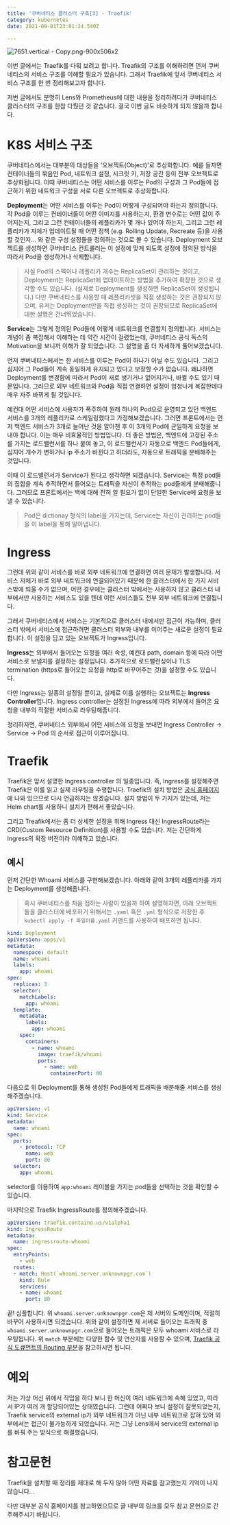 ```yaml
---
title: '쿠버네티스 클러스터 구축[3] - Traefik'
category: kubernetes
date: 2021-09-01T23:01:24.540Z

---
```


![7651.vertical - Copy.png-900x506x2](imgs/logo.png)

이번 글에서는 Traefik를 다뤄 보려고 합니다. Treafik의 구조를 이해하려면 먼저 쿠버네티스의 서비스 구조를 이해할 필요가 있습니다. 그래서 Traefik에 앞서 쿠버네티스 서비스 구조를 한 번 정리해보고자 합니다.

저번 글에서도 분명히 Lens와 Prometheus에 대한 내용을 정리하려다가 쿠버네티스 클러스터의 구조를 한참 다뤘던 것 같습니다. 결국 이번 글도 비슷하게 되지 않을까 합니다.

# K8S 서비스 구조

쿠버네티스에서는 대부분의 대상들을 '오브젝트(Object)'로 추상화합니다. 예를 들자면 컨테이너들의 묶음인 Pod, 네트워크 설정, 시크릿 키, 저장 공간 등이 전부 오브젝트로 추상화됩니다. 이때 쿠버네티스는 어떤 서비스를 이루는 Pod의 구성과 그 Pod들에 접근하기 위한 네트워크 구성을 서로 다른 오브젝트로 추상화합니다.

**Deployment**는 어떤 서비스를 이루는 Pod이 어떻게 구성되어야 하는지 정의합니다. 각 Pod을 이루는 컨테이너들이 어떤 이미지를 사용하는지, 환경 변수로는 어떤 값이 주어지는지, 그리고 그런 컨테이너들의 레플리카가 몇 개나 있어야 하는지, 그리고 그런 레플리카가 자체가 업데이트될 때 어떤 정책 (e.g. Rolling Update, Recreate 등)을 사용할 것인지... 와 같은 구성 설정들을 정의하는 것으로 볼 수 있습니다. Deployment 오브젝트를 생성하면 쿠버네티스 컨트롤러는 이 설정에 맞게 되도록 설정에 정의된 방식을 따라서 Pod을 생성하거나 삭제합니다.

> 사실 Pod의 스펙이나 레플리카 개수는 ReplicaSet이 관리하는 것이고, Deployment는 ReplicaSet에 업데이트하는 방법을 추가하여 확장한 것으로 생각할 수도 있습니다. (실제로 Deployment를 생성하면 ReplicaSet이 생성됩니다.) 다만 쿠버네티스를 사용할 때 레플리카셋을 직접 생성하는 것은 권장되지 않으며, 유저는 Deployment만을 직접 생성하는 것이 권장되므로 ReplicaSet에 대한 설명은 건너뛰었습니다.

**Service**는 그렇게 정의된 Pod들에 어떻게 네트워크를 연결할지 정의합니다. 서비스는 개념이 좀 복잡해서 이해하는 데 약간 시간이 걸렸었는데, 쿠버네티스 공식 독스의 Motivation을 보니까 이해가 잘 되었습니다. 그 설명을 좀 더 자세하게 풀어보겠습니다.

먼저 쿠버네티스에서는 한 서비스를 이루는 Pod이 하나가 아닐 수도 있습니다. 그리고 심지어 그 Pod들이 계속 동일하게 유지되고 있다고 보장할 수가 없습니다. 왜냐하면 Deployment를 변경함에 따라서 Pod이 새로 생기거나 없어지거나, 바뀔 수도 있기 때문입니다. 그러므로 외부 네트워크와 Pod을 직접 연결하면 설정이 엄청나게 복잡한데다 매우 자주 바뀌게 될 것입니다.

 예컨대 어떤 서비스에 사용자가 폭주하여 원래 하나의 Pod으로 운영되고 있던 백엔드 서비스를 3개의 레플리카로 스케일링했다고 가정해보겠습니다. 그러면 프론트에서는 먼저 백엔드 서비스가 3개로 늘어난 것을 알아챈 후 이 3개의 Pod에 균일하게 요청을 보내야 합니다. 이는 매우 비효율적인 방법입니다. 더 좋은 방법은, 백엔드에 고정된 주소를 가지는 로드밸런서를 하나 붙여 놓고, 이 로드밸런서가 자동으로 백엔드 Pod들에게, 심지어 개수가 변하거나 ip 주소가 바뀐다고 하더라도, 자동으로 트래픽을 분배해주는 것입니다.

 이때 이 로드밸런서가 Service가 된다고 생각하면 되겠습니다. Service는 특정 pod들의 집합을 계속 추적하면서 들어오는 트래픽을 자신이 추적하는 pod들에게 분배해줍니다. 그러므로 프론트에서는 백에 대해 전혀 알 필요가 없이 단일한 Service에 요청을 보낼 수 있습니다.

> Pod은 dictionay 형식의 label을 가지는데, Service는 자신이 관리하는 pod들을 이 label을 통해 알아냅니다.

# Ingress

그런데 위와 같이 서비스를 바로 외부 네트워크에 연결하면 여러 문제가 발생합니다. 서비스 자체가 바로 외부 네트워크에 연결되어있기 때문에 한 클러스터에서 한 가지 서비스밖에 띄울 수가 없으며, 어떤 경우에는 클러스터 밖에서는 사용하지 않고 클러스터 내부에서만 사용하는 서비스도 있을 텐데 이런 서비스들도 전부 외부 네트워크에 연결됩니다.

그래서 쿠버네티스에서 서비스는 기본적으로 클러스터 내에서만 접근이 가능하며, 클러스터 밖에서 서비스에 접근하려면 클러스터 외부와 내부를 이어주는 새로운 설정이 필요합니다. 이 설정을 담고 있는 오브젝트가 Ingress입니다.

**Ingress**는 외부에서 들어오는 요청을 여러 속성, 예컨대 path, domain 등에 따라 어떤 서비스로 보낼지를 결정하는 설정입니다. 추가적으로 로드밸런싱이나 TLS termination (https로 들어오는 요청을 http로 바꾸어주는 것)을 설정할 수도 있습니다.

다만 Ingress는 일종의 설정일 뿐이고, 실제로 이를 실행하는 오브젝트는 **Ingress Controller**입니다. Ingress controller는 설정된 Ingress에 따라 외부에서 들어온 요청을 내부의 적절한 서비스로 라우팅해줍니다.

정리하자면, 쿠버네티스 외부에서 어떤 서비스에 요청을 보내면 Ingress Controller → Service → Pod 의 순서로 접근이 이루어집니다.

# Traefik

Traefik은 앞서 설명한 Ingress controller 의 일종입니다. 즉, Ingress를 설정해주면 Traefik은 이를 읽고 실제 라우팅을 수행합니다. Traefik의 설치 방법은 [공식 홈페이지](https://doc.traefik.io/traefik/v1.7/user-guide/kubernetes/)에 나와 있으므로 다시 언급하지는 않겠습니다. 설치 방법이 두 가지가 있는데, 저는 Helm chart를 사용하니 설치가 편해서 좋았습니다.

그리고 Treafik에서는 좀 더 상세한 설정을 위해 Ingress 대신 IngressRoute라는 CRD(Custom Resource Definition)를 사용할 수도 있습니다. 저는 간단하게 Ingress의 확장 버전이라 이해하고 있습니다.

## 예시

먼저 간단한 Whoami 서비스를 구현해보겠습니다. 아래와 같이 3개의 레플리카를 가지는 Deployment를 생성해줍니다.

> 혹시 쿠버네티스를 처음 접하는 사람이 있을까 하여 설명하자면, 아래 오브젝트들을 클러스터에 배포하기 위해서는 `.yaml` 혹은 `.yml` 형식으로 저장한 후 `kubectl apply -f 파일이름.yaml`  커맨드를 사용하여 배포하면 됩니다.

```yaml
kind: Deployment
apiVersion: apps/v1
metadata:
  namespace: default
  name: whoami
  labels:
    app: whoami
spec:
  replicas: 3
  selector:
    matchLabels:
      app: whoami
  template:
    metadata:
      labels:
        app: whoami
    spec:
      containers:
        - name: whoami
          image: traefik/whoami
          ports:
            - name: web
              containerPort: 80
```

다음으로 위 Deployment를 통해 생성된 Pod들에게 트래픽을 배분해줄 서비스를 생성해주겠습니다.

```yaml
apiVersion: v1
kind: Service
metadata:
  name: whoami
spec:
  ports:
    - protocol: TCP
      name: web
      port: 80
  selector:
    app: whoami
```

selector를 이용하여 `app:whoami` 레이블을 가지는 pod들을 선택하는 것을 확인할 수 있습니다.

마지막으로 Traefik IngressRoute를 정의해주겠습니다.

```yaml
apiVersion: traefik.containo.us/v1alpha1
kind: IngressRoute
metadata:
  name: ingressroute-whoami
spec:
  entryPoints:
    - web
  routes:
  - match: Host(`whoami.server.unknownpgr.com`)
    kind: Rule
    services:
    - name: whoami
      port: 80
```

끝! 심플합니다. 위 `whoami.server.unknownpgr.com`은 제 서버의 도메인이며, 적절히 바꾸어 사용하시면 되겠습니다. 위와 같이 설정하면 제 서버로 들어오는 트래픽 중 `whoami.server.unknownpgr.com`으로 들어오는 트래픽은 모두 whoami 서비스로 라우팅됩니다. 위 `match` 부분에는 다양한 함수 및 연산자를 사용할 수 있으며, [Traefik 공식 도큐먼트의 Routing 부분](https://doc.traefik.io/traefik/v2.4/routing/routers/)을 참고하시면 됩니다.

# 예외

저는 가상 머신 위에서 작업을 하다 보니 한 머신이 여러 네트워크에 속해 있었고, 따라서 IP가 여러 개 할당되어있는 상태였습니다. 그런데 어쩌다 보니 설정이 잘못되었는지, Traefik service의 external ip가 외부 네트워크가 아닌 내부 네트워크로 잡혀 있어 외부에서는 접근이 불가능하게 되었습니다. 저는 그냥 Lens에서 service의 external ip를 바꿔 주는 방식으로 해결했습니다.

# 참고문헌

Traefik을 설치할 때 정리를 제대로 해 두지 않아 어떤 자료를 참고했는지 기억이 나지 않습니다...

다만 대부분 공식 홈페이지를 참고하였으므로 글 내부의 링크를 모두 참고 문헌으로 간주해주시기 바랍니다.
